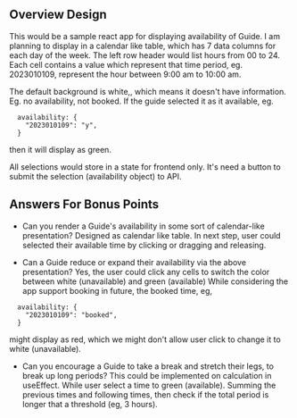 ## Overview Design
This would be a sample react app for displaying availability of Guide.
I am planning to display in a calendar like table, which has 7 data columns for each day of the week. The left row header would list hours from 00 to 24.
Each cell contains a value which represent that time period, eg. 2023010109, represent the hour between 9:00 am to 10:00 am.

The default background is white,, which means it doesn't have information. Eg. no availability, not booked.
If the guide selected it as it available, eg.
```
  availability: {
    "2023010109": "y",
  }
```
then it will display as green.

All selections would store in a state for frontend only.
It's need a button to submit the selection (availability object) to API.


## Answers For Bonus Points
* Can you render a Guide's availability in some sort of calendar-like presentation?
Designed as calendar like table. In next step, user could selected their available time by clicking or dragging and releasing.

* Can a Guide reduce or expand their availability via the above presentation?
Yes, the user could click any cells to switch the color between white (unavailable) and green (available)
While considering the app support booking in future, the booked time, eg,
```
  availability: {
    "2023010109": "booked",
  }
```
might display as red, which we might don't allow user click to change it to white (unavailable).

* Can you encourage a Guide to take a break and stretch their legs, to break up long periods?
This could be implemented on calculation in useEffect. While user select a time to green (available). Summing the previous times and following times, then check if the total period is longer that a threshold (eg, 3 hours).